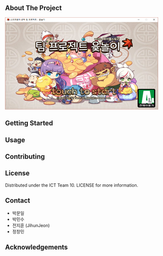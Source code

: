 


## About The Project
<img src="sample.png" width="500" height="300"></img>

## Getting Started

## Usage

## Contributing

## License
Distributed under the ICT Team 10. LICENSE for more information.

## Contact
* 박문일
* 박민수
* 전지훈 (JihunJeon)
* 정창민

## Acknowledgements

